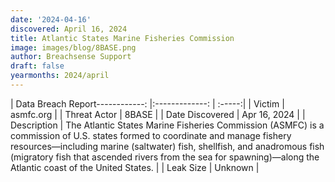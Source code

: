 ```yaml
---
date: '2024-04-16'
discovered: April 16, 2024
title: Atlantic States Marine Fisheries Commission
image: images/blog/8BASE.png
author: Breachsense Support
draft: false
yearmonths: 2024/april
---
```


| Data Breach Report------------:     |:-------------:    | :-----:|
| Victim      | asmfc.org      | 
| Threat Actor      | 8BASE      | 
| Date Discovered      | Apr 16, 2024      | 
| Description      | The Atlantic States Marine Fisheries Commission (ASMFC) is a commission of U.S. states formed to coordinate and manage fishery resources—including marine (saltwater) fish, shellfish, and anadromous fish (migratory fish that ascended rivers from the sea for spawning)—along the Atlantic coast of the United States.      | 
| Leak Size      | Unknown      | 

